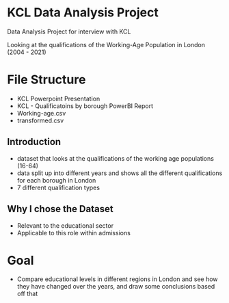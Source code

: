 # KCL Data Analysis Project
Data Analysis Project for interview with KCL 

Looking at the qualifications of the Working-Age Population in London (2004 - 2021)

# File Structure 
- KCL Powerpoint Presentation 
- KCL - Qualificatoins by borough PowerBI Report
- Working-age.csv
- transformed.csv

## Introduction
- dataset that looks at the qualifications of the working age populations (16-64)
- data split up into different years and shows all the different qualifications for each borough in London
- 7 different qualification types

## Why I chose the Dataset
- Relevant to the educational sector
- Applicable to this role within admissions

# Goal
- Compare educational levels in different regions in London and see how they have changed over the years, and draw some conclusions based off that

